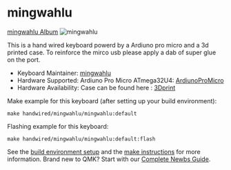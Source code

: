 # mingwahlu

[mingwahlu Album](https://imgur.com/a/qWw0s43)
![mingwahlu](https://i.imgur.com/eKEJKel.jpg)

This is a hand wired keyboard powerd by a Ardiuno pro micro and a 3d printed case. To reinforce the mirco usb please apply a dab of super glue on the port.
* Keyboard Maintainer: [mingwahlu](https://github.com/tan00060)
* Hardware Supported: Ardiuno Pro Micro ATmega32U4: [ArdiunoProMicro](https://www.amazon.ca/KeeYees-ATmega32U4-Development-Microcontroller-Bootloader/dp/B07FXCTVQP/ref=sr_1_3?dchild=1&keywords=arduino+pro+micro&qid=1598072684&sr=8-3)
* Hardware Availability: Case can be found here : [3Dprint](https://www.thingiverse.com/thing:3080812)

Make example for this keyboard (after setting up your build environment):

    make handwired/mingwahlu/mingwahlu:default

Flashing example for this keyboard:

    make handwired/mingwahlu/mingwahlu:default:flash

See the [build environment setup](https://docs.qmk.fm/#/getting_started_build_tools) and the [make instructions](https://docs.qmk.fm/#/getting_started_make_guide) for more information. Brand new to QMK? Start with our [Complete Newbs Guide](https://docs.qmk.fm/#/newbs).
